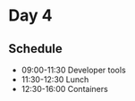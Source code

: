 # Day 4

## Schedule

* 09:00-11:30 Developer tools
* 11:30-12:30 Lunch&#x20;
* 12:30-16:00 Containers

